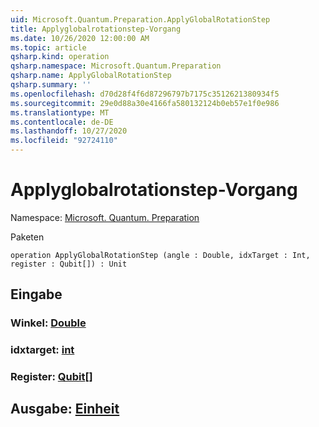 ```yaml
---
uid: Microsoft.Quantum.Preparation.ApplyGlobalRotationStep
title: Applyglobalrotationstep-Vorgang
ms.date: 10/26/2020 12:00:00 AM
ms.topic: article
qsharp.kind: operation
qsharp.namespace: Microsoft.Quantum.Preparation
qsharp.name: ApplyGlobalRotationStep
qsharp.summary: ''
ms.openlocfilehash: d70d28f4f6d87296797b7175c3512621380934f5
ms.sourcegitcommit: 29e0d88a30e4166fa580132124b0eb57e1f0e986
ms.translationtype: MT
ms.contentlocale: de-DE
ms.lasthandoff: 10/27/2020
ms.locfileid: "92724110"
---
```

# <a name="applyglobalrotationstep-operation"></a>Applyglobalrotationstep-Vorgang

Namespace: [Microsoft. Quantum. Preparation](xref:Microsoft.Quantum.Preparation)

Paketen [](https://nuget.org/packages/)




```qsharp
operation ApplyGlobalRotationStep (angle : Double, idxTarget : Int, register : Qubit[]) : Unit
```


## <a name="input"></a>Eingabe

### <a name="angle--double"></a>Winkel: [Double](xref:microsoft.quantum.lang-ref.double)




### <a name="idxtarget--int"></a>idxtarget: [int](xref:microsoft.quantum.lang-ref.int)




### <a name="register--qubit"></a>Register: [Qubit](xref:microsoft.quantum.lang-ref.qubit)[]





## <a name="output--unit"></a>Ausgabe: [Einheit](xref:microsoft.quantum.lang-ref.unit)


